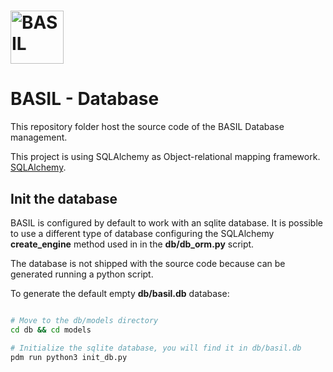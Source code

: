 # <img src="src/app/bgimages/basil.svg" alt= "BASIL" height="85">

# BASIL - Database

This repository folder host the source code of the BASIL Database management.

This project is using SQLAlchemy as Object-relational mapping framework. [SQLAlchemy](https://www.sqlalchemy.org/).

## Init the database

BASIL is configured by default to work with an sqlite database.
It is possible to use a different type of database configuring the SQLAlchemy **create_engine** method used in in the **db/db_orm.py** script.

The database is not shipped with the source code because can be generated running a python script.

To generate the default empty **db/basil.db** database:

```sh

# Move to the db/models directory
cd db && cd models

# Initialize the sqlite database, you will find it in db/basil.db
pdm run python3 init_db.py

```
